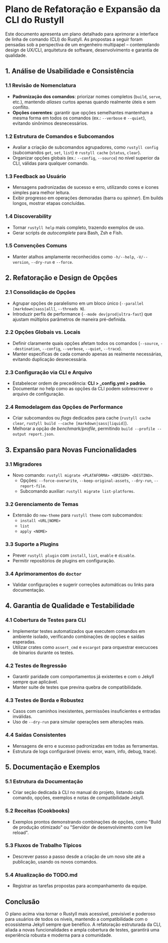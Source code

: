 # Plano de Refatoração e Expansão da CLI do Rustyll

Este documento apresenta um plano detalhado para aprimorar a interface de linha de comando (CLI) do Rustyll. As propostas a seguir foram pensadas sob a perspectiva de um engenheiro multipapel – contemplando design de UX/CLI, arquitetura de software, desenvolvimento e garantia de qualidade.

## 1. Análise de Usabilidade e Consistência

### 1.1 Revisão de Nomenclatura
- **Padronização dos comandos**: priorizar nomes completos (`build`, `serve`, etc.), mantendo _aliases_ curtos apenas quando realmente úteis e sem conflito.
- **Opções coerentes**: garantir que opções semelhantes mantenham a mesma forma em todos os comandos (ex.: `--verbose` e `--quiet`), evitando sinônimos desnecessários.

### 1.2 Estrutura de Comandos e Subcomandos
- Avaliar a criação de subcomandos agrupadores, como `rustyll config` (subcomandos `get`, `set`, `list`) e `rustyll cache` (`status`, `clear`).
- Organizar opções globais (ex.: `--config`, `--source`) no nível superior da CLI, válidas para qualquer comando.

### 1.3 Feedback ao Usuário
- Mensagens padronizadas de sucesso e erro, utilizando cores e ícones simples para melhor leitura.
- Exibir progresso em operações demoradas (barra ou _spinner_). Em builds longos, mostrar etapas concluídas.

### 1.4 Discoverability
- Tornar `rustyll help` mais completo, trazendo exemplos de uso.
- Gerar scripts de _autocomplete_ para Bash, Zsh e Fish.

### 1.5 Convenções Comuns
- Manter atalhos amplamente reconhecidos como `-h/--help`, `-V/--version`, `--dry-run` e `--force`.

## 2. Refatoração e Design de Opções

### 2.1 Consolidação de Opções
- Agrupar opções de paralelismo em um bloco único (`--parallel [markdown|sass|all]`, `--threads N`).
- Introduzir perfis de performance (`--mode dev|prod|ultra-fast`) que ajustam múltiplos parâmetros de maneira pré-definida.

### 2.2 Opções Globais vs. Locais
- Definir claramente quais opções afetam todos os comandos (`--source`, `--destination`, `--config`, `--verbose`, `--quiet`, `--trace`).
- Manter específicas de cada comando apenas as realmente necessárias, evitando duplicação desnecessária.

### 2.3 Configuração via CLI e Arquivo
- Estabelecer ordem de precedência: **CLI > _config.yml > padrão**.
- Documentar no help como as opções da CLI podem sobrescrever o arquivo de configuração.

### 2.4 Remodelagem das Opções de Performance
- Criar subcomandos ou _flags_ dedicados para cache (`rustyll cache clear`, `rustyll build --cache [markdown|sass|liquid]`).
- Melhorar a opção de _benchmark/profile_, permitindo `build --profile --output report.json`.

## 3. Expansão para Novas Funcionalidades

### 3.1 Migradores
- Novo comando: `rustyll migrate <PLATAFORMA> <ORIGEM> <DESTINO>`.
    - Opções: `--force-overwrite`, `--keep-original-assets`, `--dry-run`, `--report-file`.
    - Subcomando auxiliar: `rustyll migrate list-platforms`.

### 3.2 Gerenciamento de Temas
- Extensão do `new-theme` para `rustyll theme` com subcomandos:
    - `install <URL|NOME>`
    - `list`
    - `apply <NOME>`

### 3.3 Suporte a Plugins
- Prever `rustyll plugin` com `install`, `list`, `enable` e `disable`.
- Permitir repositórios de plugins em configuração.

### 3.4 Aprimoramentos do `doctor`
- Validar configurações e sugerir correções automáticas ou links para documentação.

## 4. Garantia de Qualidade e Testabilidade

### 4.1 Cobertura de Testes para CLI
- Implementar testes automatizados que executem comandos em ambiente isolado, verificando combinações de opções e saídas esperadas.
- Utilizar crates como `assert_cmd` e `escargot` para orquestrar execucoes de binarios durante os testes.

### 4.2 Testes de Regressão
- Garantir paridade com comportamentos já existentes e com o Jekyll sempre que aplicável.
- Manter suite de testes que previna quebra de compatibilidade.

### 4.3 Testes de Borda e Robustez
- Casos com caminhos inexistentes, permissões insuficientes e entradas inválidas.
- Uso de `--dry-run` para simular operações sem alterações reais.

### 4.4 Saídas Consistentes
- Mensagens de erro e sucesso padronizadas em todas as ferramentas.
- Estrutura de logs configurável (níveis: error, warn, info, debug, trace).

## 5. Documentação e Exemplos

### 5.1 Estrutura da Documentação
- Criar seção dedicada à CLI no manual do projeto, listando cada comando, opções, exemplos e notas de compatibilidade Jekyll.

### 5.2 Receitas (Cookbooks)
- Exemplos prontos demonstrando combinações de opções, como "Build de produção otimizado" ou "Servidor de desenvolvimento com live reload".

### 5.3 Fluxos de Trabalho Típicos
- Descrever passo a passo desde a criação de um novo site até a publicação, usando os novos comandos.

### 5.4 Atualização do TODO.md
- Registrar as tarefas propostas para acompanhamento da equipe.

## Conclusão

O plano acima visa tornar o Rustyll mais acessível, previsível e poderoso para usuários de todos os níveis, mantendo a compatibilidade com o ecossistema Jekyll sempre que benéfico. A refatoração estruturada da CLI, aliada a novas funcionalidades e ampla cobertura de testes, garantirá uma experiência robusta e moderna para a comunidade.


